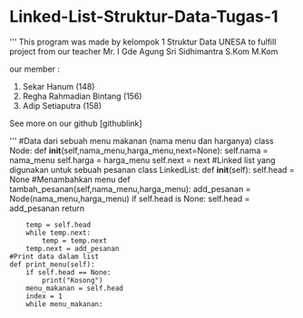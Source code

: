 # Linked-List-Struktur-Data-Tugas-1

'''
This program was made by kelompok 1 Struktur Data UNESA to fulfill project from our teacher Mr. I Gde Agung Sri Sidhimantra S.Kom M.Kom

our member :
1. Sekar Hanum (148)
2. Regha Rahmadian Bintang (156)
3. Adip Setiaputra (158)

See more on our github
[githublink]


'''
#Data dari sebuah menu makanan (nama menu dan harganya)
class Node:
    def __init__(self,nama_menu,harga_menu,next=None):
        self.nama = nama_menu
        self.harga = harga_menu
        self.next = next
#Linked list yang digunakan untuk sebuah pesanan
class LinkedList:
    def __init__(self):
        self.head = None
    #Menambahkan menu
    def tambah_pesanan(self,nama_menu,harga_menu):
        add_pesanan = Node(nama_menu,harga_menu)
        if self.head is None:
            self.head = add_pesanan
            return
        
        temp = self.head
        while temp.next:
            temp = temp.next
        temp.next = add_pesanan
    #Print data dalam list
    def print_menu(self):
        if self.head == None:
            print("Kosong")
        menu_makanan = self.head
        index = 1
        while menu_makanan:
